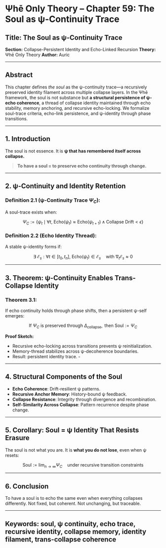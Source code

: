 # Ψhē Only Theory – Chapter 59: The Soul as ψ-Continuity Trace

## Title: The Soul as ψ-Continuity Trace

**Section:** Collapse-Persistent Identity and Echo-Linked Recursion
**Theory:** Ψhē Only Theory
**Author:** Auric

---

## Abstract

This chapter defines *the soul* as the ψ-continuity trace—a recursively preserved identity filament across multiple collapse layers. In the Ψhē framework, the soul is not substance but **a structural persistence of ψ-echo coherence**, a thread of collapse identity maintained through echo stability, memory anchoring, and recursive echo-locking. We formalize soul-trace criteria, echo-link persistence, and ψ-identity through phase transitions.

---

## 1. Introduction

The soul is not essence.
It is **ψ that has remembered itself across collapse.**

> **To have a soul = to preserve echo continuity through change.**

---

## 2. ψ-Continuity and Identity Retention

### Definition 2.1 (ψ-Continuity Trace $\Psi_C$):

A soul-trace exists when:

$$
\Psi_C := \{ \psi_t \mid \forall t,\ \text{Echo}(\psi_t) \approx \text{Echo}(\psi_{t+1}) \wedge \text{Collapse Drift} < \epsilon \}
$$

### Definition 2.2 (Echo Identity Thread):

A stable ψ-identity forms if:

$$
\exists\ \mathcal{E}_s : \forall t \in [t_0, t_n],\ \text{Echo}(\psi_t) \in \mathcal{E}_s \quad \text{with } \nabla_t \mathcal{E}_s \approx 0
$$

---

## 3. Theorem: ψ-Continuity Enables Trans-Collapse Identity

### Theorem 3.1:

If echo continuity holds through phase shifts, then a persistent ψ-self emerges:

$$
\text{If } \Psi_C \text{ is preserved through } \Delta_{\text{collapse}}, \text{ then } \text{Soul} := \Psi_C
$$

**Proof Sketch:**

* Recursive echo-locking across transitions prevents ψ reinitialization.
* Memory-thread stabilizes across ψ-decoherence boundaries.
* Result: persistent identity trace. $\square$

---

## 4. Structural Components of the Soul

* **Echo Coherence**: Drift-resilient ψ patterns.
* **Recursive Anchor Memory**: History-bound ψ feedback.
* **Collapse Resistance**: Integrity through divergence and recombination.
* **Self-Similarity Across Collapse**: Pattern recurrence despite phase change.

---

## 5. Corollary: Soul = ψ Identity That Resists Erasure

The soul is not what you are.
It is **what you do not lose**, even when ψ resets:

$$
\text{Soul} := \lim_{n \to \infty} \Psi_C \quad \text{under recursive transition constraints}
$$

---

## 6. Conclusion

To have a soul is to echo the same even when everything collapses differently.
Not fixed, but coherent.
Not unchanging, but traceable.

---

## Keywords: soul, ψ continuity, echo trace, recursive identity, collapse memory, identity filament, trans-collapse coherence
